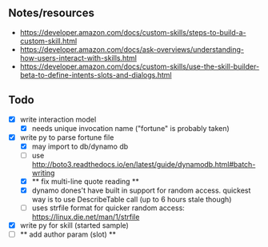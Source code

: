 ## Notes/resources
- https://developer.amazon.com/docs/custom-skills/steps-to-build-a-custom-skill.html
- https://developer.amazon.com/docs/ask-overviews/understanding-how-users-interact-with-skills.html
- https://developer.amazon.com/docs/custom-skills/use-the-skill-builder-beta-to-define-intents-slots-and-dialogs.html

## Todo
- [x] write interaction model
  - [x] needs unique invocation name ("fortune" is probably taken)
- [x] write py to parse fortune file
  - [x] may import to db/dynamo db
  - [ ] use http://boto3.readthedocs.io/en/latest/guide/dynamodb.html#batch-writing
  - [x] ** fix multi-line quote reading **
  - [x] dynamo dones't have built in support for random access. quickest way is to use DescribeTable call (up to 6 hours stale though)
  - [ ] uses strfile format for quicker random access: https://linux.die.net/man/1/strfile
- [x] write py for skill (started sample)
- [ ] ** add author param (slot) **
